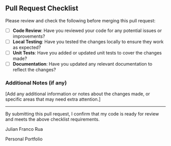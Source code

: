 ## Pull Request Checklist

Please review and check the following before merging this pull request:

- [ ] **Code Review**: Have you reviewed your code for any potential issues or improvements?
- [ ] **Local Testing**: Have you tested the changes locally to ensure they work as expected?
- [ ] **Unit Tests**: Have you added or updated unit tests to cover the changes made?
- [ ] **Documentation**: Have you updated any relevant documentation to reflect the changes?

### Additional Notes (if any)

[Add any additional information or notes about the changes made, or specific areas that may need extra attention.]

---

By submitting this pull request, I confirm that my code is ready for review and meets the above checklist requirements.

Julian Franco Rua

Personal Portfolio
